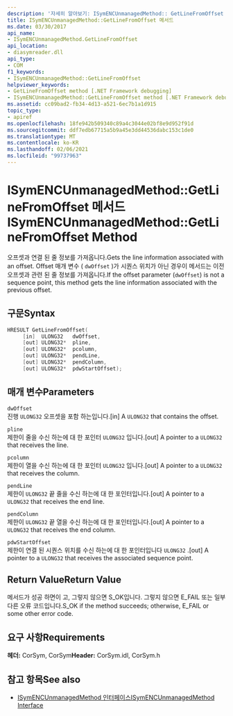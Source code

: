 ```yaml
---
description: '자세히 알아보기: ISymENCUnmanagedMethod:: GetLineFromOffset 메서드'
title: ISymENCUnmanagedMethod::GetLineFromOffset 메서드
ms.date: 03/30/2017
api_name:
- ISymENCUnmanagedMethod.GetLineFromOffset
api_location:
- diasymreader.dll
api_type:
- COM
f1_keywords:
- ISymENCUnmanagedMethod::GetLineFromOffset
helpviewer_keywords:
- GetLineFromOffset method [.NET Framework debugging]
- ISymENCUnmanagedMethod::GetLineFromOffset method [.NET Framework debugging]
ms.assetid: cc09bad2-fb34-4d13-a521-6ec7b1a1d915
topic_type:
- apiref
ms.openlocfilehash: 18fe942b509340c89a4c3044e02bf8e9d952f91d
ms.sourcegitcommit: ddf7edb67715a5b9a45e3dd44536dabc153c1de0
ms.translationtype: MT
ms.contentlocale: ko-KR
ms.lasthandoff: 02/06/2021
ms.locfileid: "99737963"
---
```

# <a name="isymencunmanagedmethodgetlinefromoffset-method"></a><span data-ttu-id="82d75-103">ISymENCUnmanagedMethod::GetLineFromOffset 메서드</span><span class="sxs-lookup"><span data-stu-id="82d75-103">ISymENCUnmanagedMethod::GetLineFromOffset Method</span></span>

<span data-ttu-id="82d75-104">오프셋과 연결 된 줄 정보를 가져옵니다.</span><span class="sxs-lookup"><span data-stu-id="82d75-104">Gets the line information associated with an offset.</span></span> <span data-ttu-id="82d75-105">Offset 매개 변수 ( `dwOffset` )가 시퀀스 위치가 아닌 경우이 메서드는 이전 오프셋과 관련 된 줄 정보를 가져옵니다.</span><span class="sxs-lookup"><span data-stu-id="82d75-105">If the offset parameter (`dwOffset`) is not a sequence point, this method gets the line information associated with the previous offset.</span></span>  
  
## <a name="syntax"></a><span data-ttu-id="82d75-106">구문</span><span class="sxs-lookup"><span data-stu-id="82d75-106">Syntax</span></span>  
  
```cpp  
HRESULT GetLineFromOffset(  
     [in]  ULONG32   dwOffset,  
     [out] ULONG32*  pline,  
     [out] ULONG32*  pcolumn,  
     [out] ULONG32*  pendLine,  
     [out] ULONG32*  pendColumn,  
     [out] ULONG32*  pdwStartOffset);  
```  
  
## <a name="parameters"></a><span data-ttu-id="82d75-107">매개 변수</span><span class="sxs-lookup"><span data-stu-id="82d75-107">Parameters</span></span>  

 `dwOffset`  
 <span data-ttu-id="82d75-108">진행 `ULONG32` 오프셋을 포함 하는입니다.</span><span class="sxs-lookup"><span data-stu-id="82d75-108">[in] A `ULONG32` that contains the offset.</span></span>  
  
 `pline`  
 <span data-ttu-id="82d75-109">제한이 줄을 수신 하는에 대 한 포인터 `ULONG32` 입니다.</span><span class="sxs-lookup"><span data-stu-id="82d75-109">[out] A pointer to a `ULONG32` that receives the line.</span></span>  
  
 `pcolumn`  
 <span data-ttu-id="82d75-110">제한이 열을 수신 하는에 대 한 포인터 `ULONG32` 입니다.</span><span class="sxs-lookup"><span data-stu-id="82d75-110">[out] A pointer to a `ULONG32` that receives the column.</span></span>  
  
 `pendLine`  
 <span data-ttu-id="82d75-111">제한이 `ULONG32` 끝 줄을 수신 하는에 대 한 포인터입니다.</span><span class="sxs-lookup"><span data-stu-id="82d75-111">[out] A pointer to a `ULONG32` that receives the end line.</span></span>  
  
 `pendColumn`  
 <span data-ttu-id="82d75-112">제한이 `ULONG32` 끝 열을 수신 하는에 대 한 포인터입니다.</span><span class="sxs-lookup"><span data-stu-id="82d75-112">[out] A pointer to a `ULONG32` that receives the end column.</span></span>  
  
 `pdwStartOffset`  
 <span data-ttu-id="82d75-113">제한이 연결 된 시퀀스 위치를 수신 하는에 대 한 포인터입니다 `ULONG32` .</span><span class="sxs-lookup"><span data-stu-id="82d75-113">[out] A pointer to a `ULONG32` that receives the associated sequence point.</span></span>  
  
## <a name="return-value"></a><span data-ttu-id="82d75-114">Return Value</span><span class="sxs-lookup"><span data-stu-id="82d75-114">Return Value</span></span>  

 <span data-ttu-id="82d75-115">메서드가 성공 하면이 고, 그렇지 않으면 S_OK입니다. 그렇지 않으면 E_FAIL 또는 일부 다른 오류 코드입니다.</span><span class="sxs-lookup"><span data-stu-id="82d75-115">S_OK if the method succeeds; otherwise, E_FAIL or some other error code.</span></span>  
  
## <a name="requirements"></a><span data-ttu-id="82d75-116">요구 사항</span><span class="sxs-lookup"><span data-stu-id="82d75-116">Requirements</span></span>  

 <span data-ttu-id="82d75-117">**헤더:** CorSym, CorSym</span><span class="sxs-lookup"><span data-stu-id="82d75-117">**Header:** CorSym.idl, CorSym.h</span></span>  
  
## <a name="see-also"></a><span data-ttu-id="82d75-118">참고 항목</span><span class="sxs-lookup"><span data-stu-id="82d75-118">See also</span></span>

- [<span data-ttu-id="82d75-119">ISymENCUnmanagedMethod 인터페이스</span><span class="sxs-lookup"><span data-stu-id="82d75-119">ISymENCUnmanagedMethod Interface</span></span>](isymencunmanagedmethod-interface.md)
